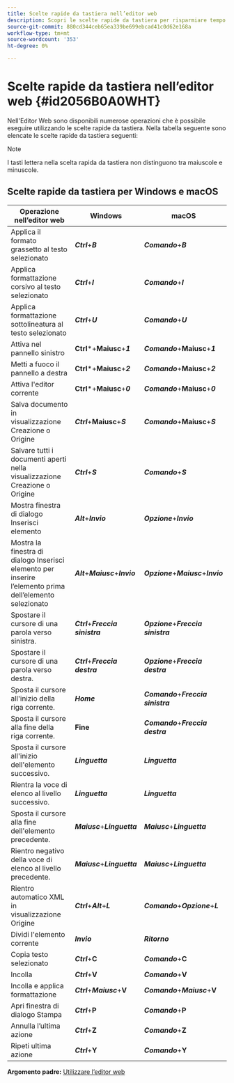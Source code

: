 ```yaml
---
title: Scelte rapide da tastiera nell’editor web
description: Scopri le scelte rapide da tastiera per risparmiare tempo nell’editor web delle guide AEM.
source-git-commit: 880cd344ceb65ea339be699ebcad41c0d62e168a
workflow-type: tm+mt
source-wordcount: '353'
ht-degree: 0%

---
```


# Scelte rapide da tastiera nell’editor web {#id2056B0A0WHT}

Nell&#39;Editor Web sono disponibili numerose operazioni che è possibile eseguire utilizzando le scelte rapide da tastiera. Nella tabella seguente sono elencate le scelte rapide da tastiera seguenti:

>[!NOTE]
>
> I tasti lettera nella scelta rapida da tastiera non distinguono tra maiuscole e minuscole.

## Scelte rapide da tastiera per Windows e macOS

| Operazione nell’editor web | Windows | macOS |
|-----------------------|-----------------|-----------------|
| Applica il formato grassetto al testo selezionato | ***Ctrl***+***B*** | ***Comando***+***B*** |
| Applica formattazione corsivo al testo selezionato | ***Ctrl***+***I*** | ***Comando***+***I*** |
| Applica formattazione sottolineatura al testo selezionato | ***Ctrl***+***U*** | ***Comando***+***U*** |
| Attiva nel pannello sinistro | **Ctrl***+**Maiusc**+***1*** | ***Comando***+**Maiusc**+***1*** |
| Metti a fuoco il pannello a destra | **Ctrl***+**Maiusc**+***2*** | ***Comando***+**Maiusc**+***2*** |
| Attiva l&#39;editor corrente | **Ctrl***+**Maiusc**+***0*** | ***Comando***+**Maiusc**+***0*** |
| Salva documento in visualizzazione Creazione o Origine | ***Ctrl***+**Maiusc**+***S*** | ***Comando***+**Maiusc**+***S*** |
| Salvare tutti i documenti aperti nella visualizzazione Creazione o Origine | ***Ctrl***+***S*** | ***Comando***+***S*** |
| Mostra finestra di dialogo Inserisci elemento | ***Alt***+***Invio*** | ***Opzione***+***Invio*** |
| Mostra la finestra di dialogo Inserisci elemento per inserire l’elemento prima dell’elemento selezionato | ***Alt***+***Maiusc***+***Invio*** | ***Opzione***+***Maiusc***+***Invio*** |
| Spostare il cursore di una parola verso sinistra. | ***Ctrl***+***Freccia sinistra*** | ***Opzione***+***Freccia sinistra*** |
| Spostare il cursore di una parola verso destra. | ***Ctrl***+***Freccia destra*** | ***Opzione***+***Freccia destra*** |
| Sposta il cursore all&#39;inizio della riga corrente. | ***Home*** | ***Comando***+***Freccia sinistra*** |
| Sposta il cursore alla fine della riga corrente. | **Fine** | ***Comando***+***Freccia destra*** |
| Sposta il cursore all&#39;inizio dell&#39;elemento successivo. | ***Linguetta*** | ***Linguetta*** |
| Rientra la voce di elenco al livello successivo. | ***Linguetta*** | ***Linguetta*** |
| Sposta il cursore alla fine dell&#39;elemento precedente. | ***Maiusc***+***Linguetta*** | ***Maiusc***+***Linguetta*** |
| Rientro negativo della voce di elenco al livello precedente. | ***Maiusc***+***Linguetta*** | ***Maiusc***+***Linguetta*** |
| Rientro automatico XML in visualizzazione Origine | ***Ctrl***+***Alt***+***L*** | ***Comando***+***Opzione***+***L*** |
| Dividi l&#39;elemento corrente | ***Invio*** | ***Ritorno*** |
| Copia testo selezionato | ***Ctrl***+**C** | ***Comando***+**C** |
| Incolla | ***Ctrl***+**V** | ***Comando***+**V** |
| Incolla e applica formattazione | ***Ctrl***+***Maiusc***+**V** | ***Comando***+***Maiusc***+**V** |
| Apri finestra di dialogo Stampa | ***Ctrl***+**P** | ***Comando***+**P** |
| Annulla l’ultima azione | ***Ctrl***+**Z** | ***Comando***+**Z** |
| Ripeti ultima azione | ***Ctrl***+**Y** | ***Comando***+**Y** |

**Argomento padre:** [Utilizzare l’editor web](web-editor.md)
